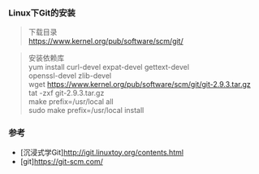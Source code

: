 ### Linux下Git的安装

>下载目录  
https://www.kernel.org/pub/software/scm/git/


>安装依赖库  
yum install curl-devel expat-devel gettext-devel \
  openssl-devel zlib-devel  
wget https://www.kernel.org/pub/software/scm/git/git-2.9.3.tar.gz  
tat -zxf git-2.9.3.tar.gz  
make prefix=/usr/local all  
sudo make prefix=/usr/local install


### 参考
 - [沉浸式学Git]http://igit.linuxtoy.org/contents.html
 - [git]https://git-scm.com/
